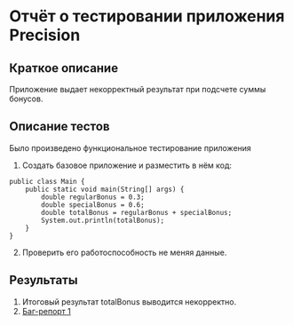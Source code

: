 # Отчёт о тестировании приложения Precision

## Краткое описание

Приложение выдает некорректный результат при подсчете суммы бонусов.

## Описание тестов

Было произведено функциональное тестирование приложения
1. Создать базовое приложение и разместить в нём  код:
```
public class Main {
    public static void main(String[] args) {
        double regularBonus = 0.3;
        double specialBonus = 0.6;
        double totalBonus = regularBonus + specialBonus;
        System.out.println(totalBonus);
    }
}
```
2. Проверить его работоспособность не меняя данные.

## Результаты

1. Итоговый результат totalBonus выводится некорректно.
2. <a href="https://github.com/aov4in/Precision/issues/1#issue-787702321">Баг-репорт 1</a>